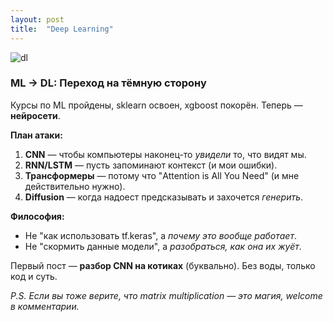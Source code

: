 ```yaml
---
layout: post
title:  "Deep Learning"
---
```



![dl](https://github.com/user-attachments/assets/a7612400-ab53-4762-9ebe-18ef95f0fac7)


### **ML → DL: Переход на тёмную сторону**  

Курсы по ML пройдены, sklearn освоен, xgboost покорён. Теперь — **нейросети**.  


**План атаки:**  
1. **CNN** — чтобы компьютеры наконец-то *увидели* то, что видят мы.  
2. **RNN/LSTM** — пусть запоминают контекст (и мои ошибки).  
3. **Трансформеры** — потому что "Attention is All You Need" (и мне действительно нужно).  
4. **Diffusion** — когда надоест предсказывать и захочется *генерить*.  

**Философия:**  
- Не "как использовать tf.keras", а *почему это вообще работает*.  
- Не "скормить данные модели", а *разобраться, как она их жуёт*.  

Первый пост — **разбор CNN на котиках** (буквально). Без воды, только код и суть.  

*P.S. Если вы тоже верите, что matrix multiplication — это магия, welcome в комментарии.*  

